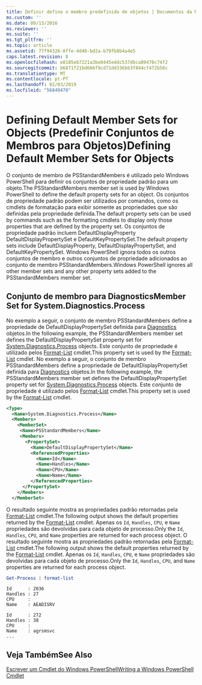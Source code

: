 ```yaml
---
title: Definir define o membro predefinido de objetos | Documentos da Microsoft
ms.custom: ''
ms.date: 09/13/2016
ms.reviewer: ''
ms.suite: ''
ms.tgt_pltfrm: ''
ms.topic: article
ms.assetid: 77f94326-8ffe-4d40-bd2a-b79fb0b4a4e5
caps.latest.revision: 8
ms.openlocfilehash: e8185eb7221a3be0445eddc537dbca89478c74f2
ms.sourcegitcommit: b6871f21bd666f9cd71dd336bb3f844cf472b56c
ms.translationtype: MT
ms.contentlocale: pt-PT
ms.lasthandoff: 02/03/2019
ms.locfileid: "56849470"
---
```

# <a name="defining-default-member-sets-for-objects"></a><span data-ttu-id="a2c1c-102">Defining Default Member Sets for Objects (Predefinir Conjuntos de Membros para Objetos)</span><span class="sxs-lookup"><span data-stu-id="a2c1c-102">Defining Default Member Sets for Objects</span></span>

<span data-ttu-id="a2c1c-103">O conjunto de membro de PSStandardMembers é utilizado pelo Windows PowerShell para definir os conjuntos de propriedade padrão para um objeto.</span><span class="sxs-lookup"><span data-stu-id="a2c1c-103">The PSStandardMembers member set is used by Windows PowerShell to define the default property sets for an object.</span></span> <span data-ttu-id="a2c1c-104">Os conjuntos de propriedade padrão podem ser utilizados por comandos, como os cmdlets de formatação para exibir somente as propriedades que são definidas pela propriedade definida.</span><span class="sxs-lookup"><span data-stu-id="a2c1c-104">The default property sets can be used by commands such as the formatting cmdlets to display only those properties that are defined by the property set.</span></span> <span data-ttu-id="a2c1c-105">Os conjuntos de propriedade padrão incluem DefaultDisplayProperty DefaultDisplayPropertySet e DefaultKeyPropertySet.</span><span class="sxs-lookup"><span data-stu-id="a2c1c-105">The default property sets include DefaultDisplayProperty, DefaultDisplayPropertySet, and DefaultKeyPropertySet.</span></span> <span data-ttu-id="a2c1c-106">Windows PowerShell ignora todos os outros conjuntos de membro e outros conjuntos de propriedade adicionados ao conjunto de membro PSStandardMembers.</span><span class="sxs-lookup"><span data-stu-id="a2c1c-106">Windows PowerShell ignores all other member sets and any other property sets added to the PSStandardMembers member set.</span></span>

## <a name="member-set-for-systemdiagnosticsprocess"></a><span data-ttu-id="a2c1c-107">Conjunto de membro para Diagnostics</span><span class="sxs-lookup"><span data-stu-id="a2c1c-107">Member Set for System.Diagnostics.Process</span></span>

<span data-ttu-id="a2c1c-108">No exemplo a seguir, o conjunto de membro PSStandardMembers define a propriedade de DefaultDisplayPropertySet definida para [Diagnostics](/dotnet/api/System.Diagnostics.Process) objetos.</span><span class="sxs-lookup"><span data-stu-id="a2c1c-108">In the following example, the PSStandardMembers member set defines the DefaultDisplayPropertySet property set for [System.Diagnostics.Process](/dotnet/api/System.Diagnostics.Process) objects.</span></span> <span data-ttu-id="a2c1c-109">Este conjunto de propriedade é utilizado pelos [Format-List](/powershell/module/Microsoft.PowerShell.Utility/Format-List) cmdlet.</span><span class="sxs-lookup"><span data-stu-id="a2c1c-109">This property set is used by the [Format-List](/powershell/module/Microsoft.PowerShell.Utility/Format-List) cmdlet.</span></span>
<span data-ttu-id="a2c1c-110">No exemplo a seguir, o conjunto de membro PSStandardMembers define a propriedade de DefaultDisplayPropertySet definida para [Diagnostics](/dotnet/api/System.Diagnostics.Process) objetos.</span><span class="sxs-lookup"><span data-stu-id="a2c1c-110">In the following example, the PSStandardMembers member set defines the DefaultDisplayPropertySet property set for [System.Diagnostics.Process](/dotnet/api/System.Diagnostics.Process) objects.</span></span> <span data-ttu-id="a2c1c-111">Este conjunto de propriedade é utilizado pelos [Format-List](/powershell/module/Microsoft.PowerShell.Utility/Format-List) cmdlet.</span><span class="sxs-lookup"><span data-stu-id="a2c1c-111">This property set is used by the [Format-List](/powershell/module/Microsoft.PowerShell.Utility/Format-List) cmdlet.</span></span>

```xml
<Type>
  <Name>System.Diagnostics.Process</Name>
  <Members>
    <MemberSet>
     <Name>PSStandardMembers</Name>
     <Members>
       <PropertySet>
         <Name>DefaultDisplayPropertySet</Name>
         <ReferencedProperties>
           <Name>Id</Name>
           <Name>Handles</Name>
           <Name>CPU</Name>
           <Name>Name</Name>
         </ReferencedProperties>
      </PropertySet>
    </Members>
  </MemberSet>
```

<span data-ttu-id="a2c1c-112">O resultado seguinte mostra as propriedades padrão retornadas pela [Format-List](/powershell/module/Microsoft.PowerShell.Utility/Format-List) cmdlet.</span><span class="sxs-lookup"><span data-stu-id="a2c1c-112">The following output shows the default properties returned by the [Format-List](/powershell/module/Microsoft.PowerShell.Utility/Format-List) cmdlet.</span></span> <span data-ttu-id="a2c1c-113">Apenas os `Id`, `Handles`, `CPU`, e `Name` propriedades são devolvidas para cada objeto de processo.</span><span class="sxs-lookup"><span data-stu-id="a2c1c-113">Only the `Id`, `Handles`, `CPU`, and `Name` properties are returned for each process object.</span></span>
<span data-ttu-id="a2c1c-114">O resultado seguinte mostra as propriedades padrão retornadas pela [Format-List](/powershell/module/Microsoft.PowerShell.Utility/Format-List) cmdlet.</span><span class="sxs-lookup"><span data-stu-id="a2c1c-114">The following output shows the default properties returned by the [Format-List](/powershell/module/Microsoft.PowerShell.Utility/Format-List) cmdlet.</span></span> <span data-ttu-id="a2c1c-115">Apenas os `Id`, `Handles`, `CPU`, e `Name` propriedades são devolvidas para cada objeto de processo.</span><span class="sxs-lookup"><span data-stu-id="a2c1c-115">Only the `Id`, `Handles`, `CPU`, and `Name` properties are returned for each process object.</span></span>

```powershell
Get-Process | format-list
```

```output
Id      : 2036
Handles : 27
CPU     :
Name    : AEADISRV

Id      : 272
Handles : 38
CPU     :
Name    : agrsmsvc
...
```

## <a name="see-also"></a><span data-ttu-id="a2c1c-116">Veja Também</span><span class="sxs-lookup"><span data-stu-id="a2c1c-116">See Also</span></span>

[<span data-ttu-id="a2c1c-117">Escrever um Cmdlet do Windows PowerShell</span><span class="sxs-lookup"><span data-stu-id="a2c1c-117">Writing a Windows PowerShell Cmdlet</span></span>](./writing-a-windows-powershell-cmdlet.md)

